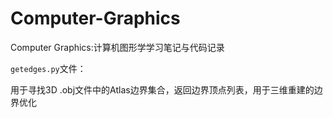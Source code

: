 # Computer-Graphics

Computer Graphics:计算机图形学学习笔记与代码记录

`getedges.py`文件：

用于寻找3D .obj文件中的Atlas边界集合，返回边界顶点列表，用于三维重建的边界优化
